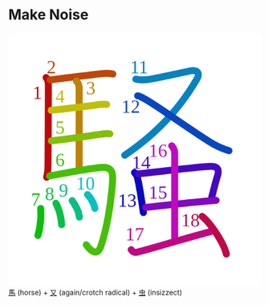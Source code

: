 # Make Noise
![騒](../kanji-colorize/9a12.svg)
[馬](馬.md) (horse) + [又](又.md) (again/crotch radical) + [虫](虫.md) (insizzect) 